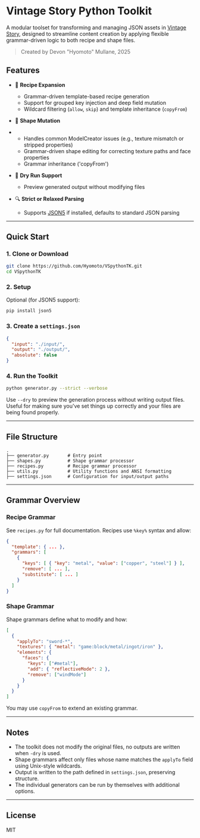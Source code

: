 # Vintage Story Python Toolkit

A modular toolset for transforming and managing JSON assets in [Vintage Story](https://www.vintagestory.at/), designed to streamline content creation by applying flexible grammar-driven logic to both recipe and shape files.

> Created by Devon "Hyomoto" Mullane, 2025

## Features

- 🔧 **Recipe Expansion**
  - Grammar-driven template-based recipe generation
  - Support for grouped key injection and deep field mutation
  - Wildcard filtering (`allow`, `skip`) and template inheritance (`copyFrom`)

- 📐 **Shape Mutation**
- - Handles common ModelCreator issues (e.g., texture mismatch or stripped properties)
  - Grammar-driven shape editing for correcting texture paths and face properties
  - Grammar inheritance ('copyFrom')

- 🧪 **Dry Run Support**
  - Preview generated output without modifying files

- 🔍 **Strict or Relaxed Parsing**
  - Supports [JSON5](https://json5.org/) if installed, defaults to standard JSON parsing

---

## Quick Start

### 1. Clone or Download

```bash
git clone https://github.com/Hyomoto/VSpythonTK.git
cd VSpythonTK
````

### 2. Setup

Optional (for JSON5 support):

```bash
pip install json5
```

### 3. Create a `settings.json`

```json
{
  "input": "./input/",
  "output": "./output/",
  "absolute": false
}
```

### 4. Run the Toolkit

```bash
python generator.py --strict --verbose
```

Use `--dry` to preview the generation process without writing output files.  Useful for making sure you've set things up correctly and your files are being found properly.

---

## File Structure

```
.
├── generator.py       # Entry point
├── shapes.py          # Shape grammar processor
├── recipes.py         # Recipe grammar processor
├── utils.py           # Utility functions and ANSI formatting
├── settings.json      # Configuration for input/output paths
```

---

## Grammar Overview

### Recipe Grammar

See `recipes.py` for full documentation. Recipes use `%key%` syntax and allow:

```json
{
  "template": { ... },
  "grammars": [
    {
      "keys": [ { "key": "metal", "value": ["copper", "steel"] } ],
      "remove": [ ... ],
      "substitute": [ ... ]
    }
  ]
}
```

### Shape Grammar

Shape grammars define what to modify and how:

```json
[
  {
    "applyTo": "sword-*",
    "textures": { "metal": "game:block/metal/ingot/iron" },
    "elements": {
      "faces": {
        "keys": ["#metal"],
        "add": { "reflectiveMode": 2 },
        "remove": ["windMode"]
      }
    }
  }
]
```

You may use `copyFrom` to extend an existing grammar.

---

## Notes

* The toolkit does not modify the original files, no outputs are written when `-dry` is used.
* Shape grammars affect only files whose name matches the `applyTo` field using Unix-style wildcards.
* Output is written to the path defined in `settings.json`, preserving structure.
* The individual generators can be run by themselves with additional options.

---

## License
MIT
